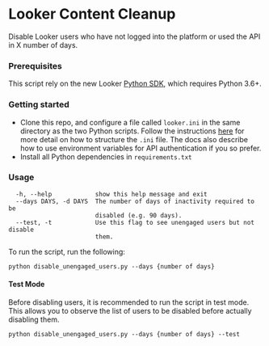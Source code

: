 # Looker Content Cleanup

Disable Looker users who have not logged into the platform or used the API in X number of days. 

### Prerequisites

This script rely on the new Looker [Python SDK](https://github.com/looker-open-source/sdk-codegen/tree/master/python), which requires Python 3.6+.


### Getting started

* Clone this repo, and configure a file called `looker.ini` in the same directory as the two Python scripts. Follow the instructions [here](https://github.com/looker-open-source/sdk-codegen/tree/master/python#configuring-the-sdk) for more detail on how to structure the `.ini` file. The docs also describe how to use environment variables for API authentication if you so prefer.
* Install all Python dependencies in `requirements.txt`

### Usage

``` optional arguments:
  -h, --help            show this help message and exit
  --days DAYS, -d DAYS  The number of days of inactivity required to be
                        disabled (e.g. 90 days).
  --test, -t            Use this flag to see unengaged users but not disable
                        them.
```

To run the script, run the following:

```
python disable_unengaged_users.py --days {number of days}
```

#### Test Mode

Before disabling users, it is recommended to run the script in test mode. This allows you to observe the list of users to be disabled before actually disabling them. 

```
python disable_unengaged_users.py --days {number of days} --test
```